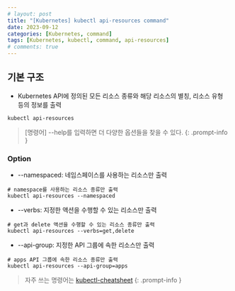 ```yaml
---
# layout: post
title: "[Kubernetes] kubectl api-resources command"
date: 2023-09-12
categories: [Kubernetes, command]
tags: [Kubernetes, kubectl, command, api-resources]
# comments: true
---
```


## 기본 구조
- Kubernetes API에 정의된 모든 리소스 종류와 해당 리소스의 별칭, 리소스 유형 등의 정보를 출력
```
kubectl api-resources
```

> [명령어] --help를 입력하면 더 다양한 옵션들을 찾을 수 있다.
{: .prompt-info }

### Option
- --namespaced: 네임스페이스를 사용하는 리소스만 출력
```
# namespace를 사용하는 리소스 종류만 출력
kubectl api-resources --namespaced
```

- --verbs: 지정한 액션을 수행할 수 있는 리소스만 출력
```
# get과 delete 액션을 수행할 수 있는 리소스 종류만 출력
kubectl api-resources --verbs=get,delete
```

- --api-group: 지정한 API 그룹에 속한 리소스만 출력
```
# apps API 그룹에 속한 리소스 종류만 출력
kubectl api-resources --api-group=apps
```

> 자주 쓰는 명령어는 [kubectl-cheatsheet](https://kubernetes.io/docs/reference/kubectl/cheatsheet/)
{: .prompt-info }